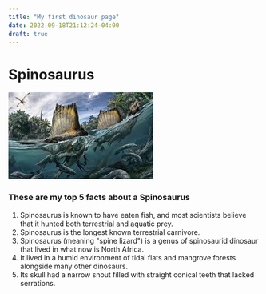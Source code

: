 ```yaml
---
title: "My first dinosaur page"
date: 2022-09-18T21:12:24-04:00
draft: true
---
```


# Spinosaurus

![Spinosaurus](/spinosaurus.jpg)

### These are my top 5 facts about a Spinosaurus
1. Spinosaurus is known to have eaten fish, and most scientists believe that it hunted both terrestrial and aquatic prey.
1. Spinosaurus is the longest known terrestrial carnivore.
1. Spinosaurus (meaning "spine lizard") is a genus of spinosaurid dinosaur that lived in what now is North Africa.
1. It lived in a humid environment of tidal flats and mangrove forests alongside many other dinosaurs.
1. Its skull had a narrow snout filled with straight conical teeth that lacked serrations.
